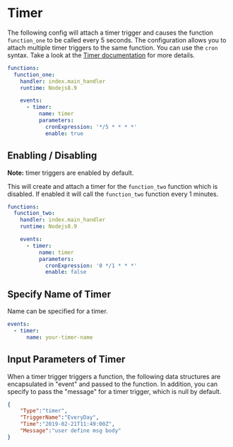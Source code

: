 
# Timer

The following config will attach a timer trigger and causes the function `function_one` to be called every 5 seconds. The configuration allows you to attach multiple timer triggers to the same function. You can use the `cron` syntax. Take a look at the [Timer documentation](https://intl.cloud.tencent.com/document/product/583/9708) for more details.

```yaml
functions:
  function_one:
    handler: index.main_handler
    runtime: Nodejs8.9

    events:
      - timer:
          name: timer
          parameters:
            cronExpression: '*/5 * * * *'
            enable: true
```

## Enabling / Disabling

**Note:** timer triggers are enabled by default.

This will create and attach a timer for the `function_two` function which is disabled. If enabled it will call the `function_two` function every 1 minutes.

```yaml
functions:
  function_two:
    handler: index.main_handler
    runtime: Nodejs8.9

    events:
      - timer:
          name: timer
          parameters:
            cronExpression: '0 */1 * * *'
            enable: false
```

## Specify Name of Timer

Name can be specified for a timer. 

```yaml
events:
  - timer:
      name: your-timer-name
```

## Input Parameters of Timer

When a timer trigger triggers a function, the following data structures are encapsulated in "event" and passed to the function. In addition, you can specify to pass the "message" for a timer trigger, which is null by default.

```json
{
    "Type":"timer",
    "TriggerName":"EveryDay",
    "Time":"2019-02-21T11:49:00Z",
    "Message":"user define msg body"
}
```
